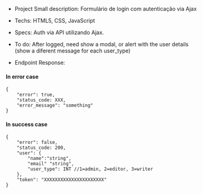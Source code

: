 - Project Small description: Formulário de login com autenticação via Ajax

- Techs: HTML5, CSS, JavaScript

- Specs: Auth via API utilizando Ajax.

- To do: After logged, need show a modal, or alert with the user details (show a diferent message for each user_type)

- Endpoint Response: 


#### In error case
```
{
    "error": true,
    "status_code: XXX, 
    "error_message": "something"
}
```

#### In success case
```
{
    "error": false,
    "status_code: 200, 
    "user": {
        "name":"string",
        "email" "string",
        "user_type": INT //1=admin, 2=editor, 3=writer
    },
    "token": "XXXXXXXXXXXXXXXXXXXXXX"
}
```
